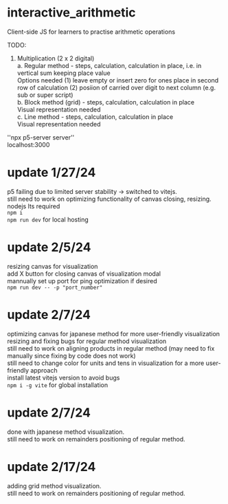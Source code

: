 # interactive_arithmetic
Client-side JS for learners to practise arithmetic operations<br />

TODO:<br />
1. Multiplication (2 x 2 digital)<br />
   a. Regular method - steps, calculation, calculation in place, i.e. in vertical sum keeping place value<br />
       Options needed (1) leave empty or insert zero for ones place in second row of calculation (2) posiion of carried over digit to next column (e.g. sub or super script)<br />
   b. Block method (grid) - steps, calculation, calculation in place<br />
       Visual representation needed<br />
   c. Line method - steps, calculation, calculation in place<br />
       Visual representation needed<br />

''npx p5-server server''<br />
localhost:3000

#   update 1/27/24
p5 failing due to limited server stability -> switched to vitejs. <br />
still need to work on optimizing functionality of canvas closing, resizing. <br />
nodejs lts required <br />
```npm i``` <br />
```npm run dev``` for local hosting

#   update 2/5/24
resizing canvas for visualization <br />
add X button for closing canvas of visualization modal <br />
mannually set up port for ping optimization if desired <br />
```npm run dev -- -p "port_number"```

#   update 2/7/24
optimizing canvas for japanese method for more user-friendly visualization <br />
resizing and fixing bugs for regular method visualization <br />
still need to work on aligning products in regular method (may need to fix manually since fixing by code does not work)<br />
still need to change color for units and tens in visualization for a more user-friendly approach <br />
install latest vitejs version to avoid bugs <br />
```npm i -g vite``` for global installation

#   update 2/7/24
done with japanese method visualization. <br />
still need to work on remainders positioning of regular method. <br />

#   update 2/17/24
adding grid method visualization. <br />
still need to work on remainders positioning of regular method. <br />
